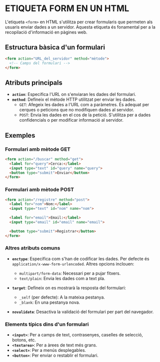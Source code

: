 # ETIQUETA FORM EN UN HTML

L'etiqueta `<form>` en HTML s'utilitza per crear formularis que permeten als usuaris enviar dades a un servidor. Aquesta etiqueta és fonamental per a la recopilació d'informació en pàgines web.

## Estructura bàsica d'un formulari

```html
<form action="URL_del_servidor" method="mètode">
  <!-- Camps del formulari -->
</form>
```

## Atributs principals

- **`action`**: Especifica l'URL on s'enviaran les dades del formulari.
- **`method`**: Defineix el mètode HTTP utilitzat per enviar les dades.
  - `GET`: Afegeix les dades a l'URL com a paràmetres. És adequat per cerques o peticions que no modifiquen dades al servidor.
  - `POST`: Envia les dades en el cos de la petició. S'utilitza per a dades confidencials o per modificar informació al servidor.

## Exemples

### Formulari amb mètode GET

```html
<form action="/buscar" method="get">
  <label for="query">Cerca:</label>
  <input type="text" id="query" name="query">
  <button type="submit">Enviar</button>
</form>
```

### Formulari amb mètode POST

```html
<form action="/registre" method="post">
  <label for="nom">Nom:</label>
  <input type="text" id="nom" name="nom">
  
  <label for="email">Email:</label>
  <input type="email" id="email" name="email">
  
  <button type="submit">Registrar</button>
</form>
```

### Altres atributs comuns

- **`enctype`**: Especifica com s'han de codificar les dades. Per defecte és `application/x-www-form-urlencoded`. Altres opcions inclouen:
  - `multipart/form-data`: Necessari per a pujar fitxers.
  - `text/plain`: Envia les dades com a text pla.
  
- **`target`**: Defineix on es mostrarà la resposta del formulari:
  - `_self` (per defecte): A la mateixa pestanya.
  - `_blank`: En una pestanya nova.
  
- **`novalidate`**: Desactiva la validació del formulari per part del navegador.

### Elements típics dins d'un formulari

- **`<input>`**: Per a camps de text, contrasenyes, caselles de selecció, botons, etc.
- **`<textarea>`**: Per a àrees de text més grans.
- **`<select>`**: Per a menús desplegables.
- **`<button>`**: Per enviar o restablir el formulari.
